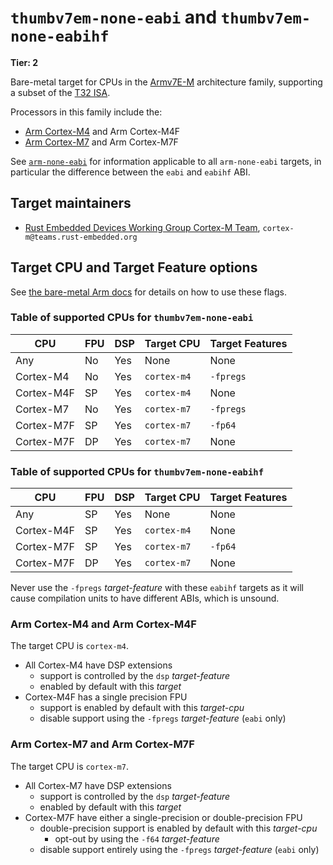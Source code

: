# `thumbv7em-none-eabi` and `thumbv7em-none-eabihf`

**Tier: 2**

Bare-metal target for CPUs in the [Armv7E-M] architecture family, supporting a
subset of the [T32 ISA][t32-isa].

Processors in this family include the:

* [Arm Cortex-M4][cortex-m4] and Arm Cortex-M4F
* [Arm Cortex-M7][cortex-m7] and Arm Cortex-M7F

See [`arm-none-eabi`](arm-none-eabi.md) for information applicable to all
`arm-none-eabi` targets, in particular the difference between the `eabi` and
`eabihf` ABI.

[t32-isa]: https://developer.arm.com/Architectures/T32%20Instruction%20Set%20Architecture
[Armv7E-M]: https://developer.arm.com/documentation/ddi0403/latest/
[cortex-m4]: https://developer.arm.com/Processors/Cortex-M4
[cortex-m7]: https://developer.arm.com/Processors/Cortex-M7

## Target maintainers

* [Rust Embedded Devices Working Group Cortex-M
  Team](https://github.com/rust-embedded), `cortex-m@teams.rust-embedded.org`

## Target CPU and Target Feature options

See [the bare-metal Arm
docs](arm-none-eabi.md#target-cpu-and-target-feature-options) for details on how
to use these flags.

### Table of supported CPUs for `thumbv7em-none-eabi`

| CPU        | FPU | DSP | Target CPU  | Target Features |
| ---------- | --- | --- | ----------- | --------------- |
| Any        | No  | Yes | None        | None            |
| Cortex-M4  | No  | Yes | `cortex-m4` | `-fpregs`       |
| Cortex-M4F | SP  | Yes | `cortex-m4` | None            |
| Cortex-M7  | No  | Yes | `cortex-m7` | `-fpregs`       |
| Cortex-M7F | SP  | Yes | `cortex-m7` | `-fp64`         |
| Cortex-M7F | DP  | Yes | `cortex-m7` | None            |

### Table of supported CPUs for `thumbv7em-none-eabihf`

| CPU        | FPU | DSP | Target CPU  | Target Features |
| ---------- | --- | --- | ----------- | --------------- |
| Any        | SP  | Yes | None        | None            |
| Cortex-M4F | SP  | Yes | `cortex-m4` | None            |
| Cortex-M7F | SP  | Yes | `cortex-m7` | `-fp64`         |
| Cortex-M7F | DP  | Yes | `cortex-m7` | None            |

<div class="warning">

Never use the `-fpregs` *target-feature* with these `eabihf` targets
as it will cause compilation units to have different ABIs, which is unsound.

</div>

### Arm Cortex-M4 and Arm Cortex-M4F

The target CPU is `cortex-m4`.

* All Cortex-M4 have DSP extensions
  * support is controlled by the `dsp` *target-feature*
  * enabled by default with this *target*
* Cortex-M4F has a single precision FPU
  * support is enabled by default with this *target-cpu*
  * disable support using the `-fpregs` *target-feature* (`eabi` only)

### Arm Cortex-M7 and Arm Cortex-M7F

The target CPU is `cortex-m7`.

* All Cortex-M7 have DSP extensions
  * support is controlled by the `dsp` *target-feature*
  * enabled by default with this *target*
* Cortex-M7F have either a single-precision or double-precision FPU
  * double-precision support is enabled by default with this *target-cpu*
    * opt-out by using the `-f64` *target-feature*
  * disable support entirely using the `-fpregs` *target-feature* (`eabi` only)
